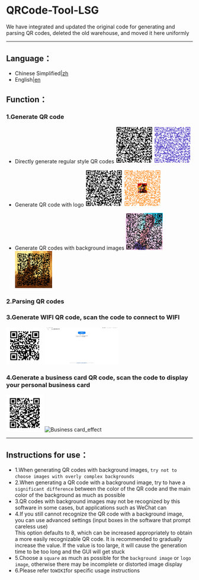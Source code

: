 # QRCode-Tool-LSG
We have integrated and updated the original code for generating and parsing QR codes, deleted the old warehouse, and moved it here uniformly
***
## Language：
+ Chinese Simplified|[zh](https://github.com/BUCTPJP/QRCode-Tool-LSG/blob/master/README/README_zh.md)
+ English|[en](https://github.com/BUCTPJP/QRCode-Tool-LSG/blob/master/README/README_en.md)
## Function：
### 1.Generate QR code
+ Directly generate regular style QR codes
  <img src="https://github.com/BUCTPJP/QRCode-Tool-LSG/blob/master/img-Example/common-mod1.png" width="100" height="100"  alt="common_mod1"/>
  <img src="https://github.com/BUCTPJP/QRCode-Tool-LSG/blob/master/img-Example/common-mod2.png" width="100" height="100"  alt="common_mod2"/><br/>

+ Generate QR code with logo
  <img src="https://github.com/BUCTPJP/QRCode-Tool-LSG/blob/master/img-Example/common-mod1.png" width="100" height="100"  alt="log_mod1"/>
  <img src="https://github.com/BUCTPJP/QRCode-Tool-LSG/blob/master/img-Example/logo-mod2.png" width="100" height="100"  alt="log_mod2"/></br>

+ Generate QR codes with background images
  <img src="https://github.com/BUCTPJP/QRCode-Tool-LSG/blob/master/img-Example/bg-mod1.png" width="100" height="100"  alt="bg_mod1"/>
  <img src="https://github.com/BUCTPJP/QRCode-Tool-LSG/blob/master/img-Example/bg-mod2.png" width="100" height="100"  alt="bg_mod2"/></br>

### 2.Parsing QR codes
### 3.Generate WIFI QR code, scan the code to connect to WIFI
  <img src="https://github.com/BUCTPJP/QRCode-Tool-LSG/blob/master/img-Example/wifi-code.png" width="100" height="100"  alt="wifi-code"/>
  <img src="https://github.com/BUCTPJP/QRCode-Tool-LSG/blob/master/img-Example/wifi-effect.png" width="200" height="100"  alt="wifi-effect"/></br>

### 4.Generate a business card QR code, scan the code to display your personal business card
  <img src="https://github.com/BUCTPJP/QRCode-Tool-LSG/blob/master/img-Example/Business%20card-code.png" width="100" height="100"  alt="Business card_code"/>
  <img src="https://github.com/BUCTPJP/QRCode-Tool-LSG/blob/master/img-Example/Business%20card-effect.png" width="200" height="100"  alt="Business card_effect"/></br>

***
## Instructions for use：
+ 1.When generating QR codes with background images, ``try not to choose images with overly complex backgrounds``
+ 2.When generating a QR code with a background image, try to have a ``significant difference`` between the color of the QR code and the main color of the background as much as possible
+ 3.QR codes with background images may not be recognized by this software in some cases, but applications such as WeChat can
+ 4.If you still cannot recognize the QR code with a background image, you can use advanced settings (input boxes in the software that prompt careless use)<br>
This option defaults to 8, which can be increased appropriately to obtain a more easily recognizable QR code. It is recommended to gradually increase the value. If the value is too large, it will cause the generation time to be too long and the GUI will get stuck
+ 5.Choose a ``square`` as much as possible for the ``background image`` or ``logo image``, otherwise there may be incomplete or distorted image display
+ 6.Please refer to`` WIKI ``for specific usage instructions
